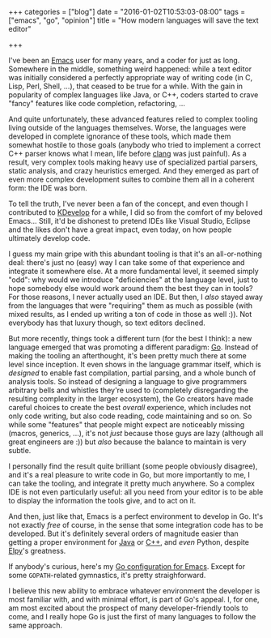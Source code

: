 +++
categories = ["blog"]
date = "2016-01-02T10:53:03-08:00"
tags = ["emacs", "go", "opinion"]
title = "How modern languages will save the text editor"

+++

I've been an [Emacs](https://www.gnu.org/software/emacs/) user for many years,
and a coder for just as long. Somewhere in the middle, something weird
happened: while a text editor was initially considered a perfectly appropriate
way of writing code (in C, Lisp, Perl, Shell, ...), that ceased to be true for
a while. With the gain in popularity of complex languages like Java, or C++,
coders started to crave "fancy" features like code completion, refactoring, ...

And quite unfortunately, these advanced features relied to complex tooling
living outside of the languages themselves. Worse, the languages were developed
in complete ignorance of these tools, which made them somewhat hostile to those
goals (anybody who tried to implement a correct C++ parser knows what I mean,
life before [clang](http://clang.llvm.org/) was just painful). As a result,
very complex tools making heavy use of specialized partial parsers, static
analysis, and crazy heuristics emerged. And they emerged as part of even more
complex development suites to combine them all in a coherent form: the IDE
was born.

To tell the truth, I've never been a fan of the concept, and even though
I contributed to [KDevelop](https://www.kdevelop.org/) for a while, I did so
from the comfort of my beloved Emacs... Still, it'd be dishonest to pretend
IDEs like Visual Studio, Eclipse and the likes don't have a great impact, even
today, on how people ultimately develop code.

I guess my main gripe with this abundant tooling is that it's an all-or-nothing
deal: there's just no (easy) way I can take some of that experience and
integrate it somewhere else. At a more fundamental level, it seemed simply
"odd": why would we introduce "deficiencies" at the language level, just to
hope somebody else would work around them the best they can in tools?
For those reasons, I never actually used an IDE. But then, I *also* stayed away
from the languages that were "requiring" them as much as possible (with mixed
results, as I ended up writing a ton of code in those as well :)). Not
everybody has that luxury though, so text editors declined.

But more recently, things took a different turn (for the best I think): a new
language emerged that was promoting a different paradigm:
[Go](https://golang.org/).  Instead of making the tooling an afterthought, it's
been pretty much there at some level since inception. It even shows in the
language grammar itself, which is *designed* to enable fast compilation,
partial parsing, and a whole bunch of analysis tools. So instead of designing
a language to give programmers arbitrary bells and whistles they're used to
(completely disregarding the resulting complexity in the larger ecosystem), the
Go creators have made careful choices to create the best *overall* experience,
which includes not only code writing, but also code reading, code maintaining
and so on. So while some "features" that people might expect are noticeably
missing (macros, generics, ...), it's not *just* because those guys are lazy
(although all great engineers are :)) but *also* because the balance to maintain
is very subtle.

I personally find the result quite brilliant (some people obviously disagree),
and it's a real pleasure to write code in Go, but more importantly to me, I can
take the tooling, and integrate it pretty much anywhere. So a complex IDE is
not even particularly useful: all you need from your editor is to be able to
display the information the tools give, and to act on it.

And then, just like that, Emacs is a perfect environment to develop in Go. It's
not exactly *free* of course, in the sense that some integration code has to be
developed. But it's definitely several orders of magnitude easier than getting
a proper environment for
[Java](http://www.emacswiki.org/emacs/JavaDevelopmentEnvironment) or
[C++](http://tuhdo.github.io/c-ide.html), and *even* Python, despite
[Elpy](https://elpy.readthedocs.org/en/latest/)'s greatness.

If anybody's curious, here's my
[Go configuration for Emacs](https://github.com/sigma/dotemacs/blob/master/lisp/config/go-config.el). Except
for some `GOPATH`-related gymnastics, it's pretty straighforward.

I believe this new ability to embrace whatever environment the developer is
most familiar with, and with minimal effort, is part of Go's appeal. I, for
one, am most excited about the prospect of many developer-friendly tools to
come, and I really hope Go is just the first of many languages to follow the
same approach.
